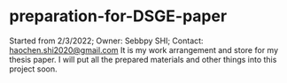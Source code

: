 # preparation-for-DSGE-paper
Started from 2/3/2022; Owner: Sebbpy SHI; Contact: haochen.shi2020@gmail.com
It is my work arrangement and store for my thesis paper.
I will put all the prepared materials and other things into this project soon.
